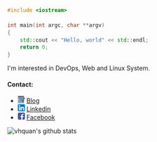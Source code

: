 ```c++
#include <iostream>

int main(int argc, char **argv)
{
    std::cout << "Hello, world" << std::endl;
    return 0;
}
```
I'm interested in DevOps, Web and Linux System.
#### Contact:
- [![Personal blog](https://raw.githubusercontent.com/vhquan/vhquan/master/assets/blog.png)](http://alychee.xyz) [Blog](http://alychee.xyz)
- [![LinkedIn](https://raw.githubusercontent.com/vhquan/vhquan/master/assets/linkedin.png)](https://www.linkedin.com/in/vhquan/) [Linkedin](https://www.linkedin.com/in/vhquan/)
- [![Facebook](https://raw.githubusercontent.com/vhquan/vhquan/master/assets/facebook.png)](https://www.facebook.com/hqtrx/) [Facebook](https://www.facebook.com/hqtrx/)

![vhquan's github stats](https://github-readme-stats.vercel.app/api?username=vhquan&show_icons=true&theme=dark)
